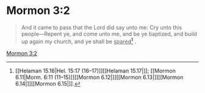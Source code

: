 # Mormon 3:2

> And it came to pass that the Lord did say unto me: Cry unto this people—Repent ye, and come unto me, and be ye baptized, and build up again my church, and ye shall be <u>spared</u>[^a] .

[Mormon 3:2](https://www.churchofjesuschrist.org/study/scriptures/bofm/morm/3?lang=eng&id=p2#p2)


[^a]: [[Helaman 15.16|Hel. 15:17 (16–17)]][[Helaman 15.17|]]; [[Mormon 6.11|Morm. 6:11 (11–15)]][[Mormon 6.12|]][[Mormon 6.13|]][[Mormon 6.14|]][[Mormon 6.15|]].  
